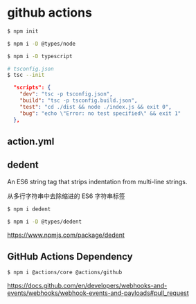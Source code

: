 # github actions

```sh
$ npm init

$ npm i -D @types/node

$ npm i -D typescript

```



```sh
# tsconfig.json
$ tsc --init

```


```json
  "scripts": {
    "dev": "tsc -p tsconfig.json",
    "build": "tsc -p tsconfig.build.json",
    "test": "cd ./dist && node ./index.js && exit 0",
    "bug": "echo \"Error: no test specified\" && exit 1"
  },
```

## action.yml



## dedent

An ES6 string tag that strips indentation from multi-line strings.

从多行字符串中去除缩进的 ES6 字符串标签


```sh
$ npm i dedent

$ npm i -D @types/dedent


```

https://www.npmjs.com/package/dedent



## GitHub Actions Dependency


```sh
$ npm i @actions/core @actions/github

```


https://docs.github.com/en/developers/webhooks-and-events/webhooks/webhook-events-and-payloads#pull_request
